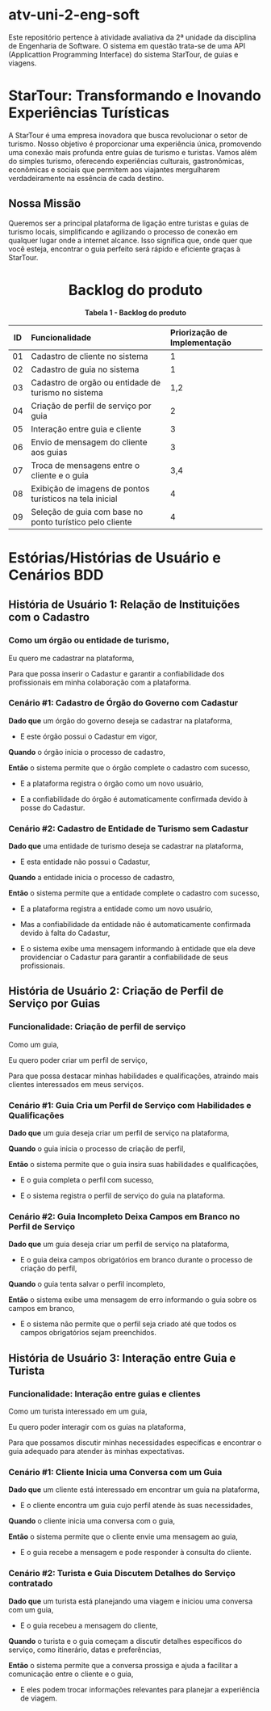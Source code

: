 # atv-uni-2-eng-soft
Este repositório pertence à atividade avaliativa da 2ª unidade da disciplina de Engenharia de Software.
O sistema em questão trata-se de uma API (Applicattion Programming Interface) do sistema StarTour, de guias e viagens.

# StarTour: Transformando e Inovando Experiências Turísticas

A StarTour é uma empresa inovadora que busca revolucionar o setor de turismo. Nosso objetivo é proporcionar uma experiência única, promovendo uma conexão mais profunda entre guias de turismo e turistas. Vamos além do simples turismo, oferecendo experiências culturais, gastronômicas, econômicas e sociais que permitem aos viajantes mergulharem verdadeiramente na essência de cada destino.

## Nossa Missão

Queremos ser a principal plataforma de ligação entre turistas e guias de turismo locais, simplificando e agilizando o processo de conexão em qualquer lugar onde a internet alcance. Isso significa que, onde quer que você esteja, encontrar o guia perfeito será rápido e eficiente graças à StarTour.

<h1 align="center">Backlog do produto</h1>
<div align="center"><strong>Tabela 1 - Backlog do produto</strong>
  
| ID | Funcionalidade | Priorização de Implementação |
|:--:|:---------------|:-----------------------------|
| 01 | Cadastro de cliente no sistema | 1 |
| 02 | Cadastro de guia no sistema | 1 |
| 03 | Cadastro de orgão ou entidade de turismo no sistema | 1,2 |
| 04 | Criação de perfil de serviço por guia | 2 |
| 05 | Interação entre guia e cliente | 3 |
| 06 | Envio de mensagem do cliente aos guias | 3 |
| 07 | Troca de mensagens entre o cliente e o guia | 3,4 |
| 08 | Exibição de imagens de pontos turísticos na tela inicial | 4 |
| 09 | Seleção de guia com base no ponto turístico pelo cliente | 4 |

</div>

# Estórias/Histórias de Usuário e Cenários BDD

##  História de Usuário 1: Relação de Instituições com o Cadastro

### Como um órgão ou entidade de turismo,

Eu quero me cadastrar na plataforma,

Para que possa inserir o Cadastur e garantir a confiabilidade dos profissionais em minha colaboração com a plataforma.

### Cenário #1: Cadastro de Órgão do Governo com Cadastur

**Dado que** um órgão do governo deseja se cadastrar na plataforma,

- E este órgão possui o Cadastur em vigor,

**Quando** o órgão inicia o processo de cadastro,

**Então** o sistema permite que o órgão complete o cadastro com sucesso,

- E a plataforma registra o órgão como um novo usuário,

- E a confiabilidade do órgão é automaticamente confirmada devido à posse do Cadastur.

### Cenário #2: Cadastro de Entidade de Turismo sem Cadastur

**Dado que** uma entidade de turismo deseja se cadastrar na plataforma,

- E esta entidade não possui o Cadastur,

**Quando** a entidade inicia o processo de cadastro,

**Então** o sistema permite que a entidade complete o cadastro com sucesso,

- E a plataforma registra a entidade como um novo usuário,

- Mas a confiabilidade da entidade não é automaticamente confirmada devido à falta do Cadastur,

- E o sistema exibe uma mensagem informando à entidade que ela deve providenciar o Cadastur para garantir a confiabilidade de seus profissionais.

## História de Usuário 2: Criação de Perfil de Serviço por Guias

### Funcionalidade: Criação de perfil de serviço

Como um guia,

Eu quero poder criar um perfil de serviço,

Para que possa destacar minhas habilidades e qualificações, atraindo mais clientes interessados em meus serviços.

### Cenário #1: Guia Cria um Perfil de Serviço com Habilidades e Qualificações

**Dado que** um guia deseja criar um perfil de serviço na plataforma,

**Quando** o guia inicia o processo de criação de perfil,

**Então** o sistema permite que o guia insira suas habilidades e qualificações,

- E o guia completa o perfil com sucesso,

- E o sistema registra o perfil de serviço do guia na plataforma.

### Cenário #2: Guia Incompleto Deixa Campos em Branco no Perfil de Serviço

**Dado que** um guia deseja criar um perfil de serviço na plataforma,

- E o guia deixa campos obrigatórios em branco durante o processo de criação do perfil,

**Quando** o guia tenta salvar o perfil incompleto,

**Então** o sistema exibe uma mensagem de erro informando o guia sobre os campos em branco,

- E o sistema não permite que o perfil seja criado até que todos os campos obrigatórios sejam preenchidos.

## História de Usuário 3: Interação entre Guia e Turista

### Funcionalidade: Interação entre guias e clientes

Como um turista interessado em um guia,

Eu quero poder interagir com os guias na plataforma,

Para que possamos discutir minhas necessidades específicas e encontrar o guia adequado para atender às minhas expectativas.

### Cenário #1: Cliente Inicia uma Conversa com um Guia

**Dado que** um cliente está interessado em encontrar um guia na plataforma,

- E o cliente encontra um guia cujo perfil atende às suas necessidades,

**Quando** o cliente inicia uma conversa com o guia,

**Então** o sistema permite que o cliente envie uma mensagem ao guia,

- E o guia recebe a mensagem e pode responder à consulta do cliente.

### Cenário #2: Turista e Guia Discutem Detalhes do Serviço contratado

**Dado que** um turista está planejando uma viagem e iniciou uma conversa com um guia,

- E o guia recebeu a mensagem do cliente,

**Quando** o turista e o guia começam a discutir detalhes específicos do serviço, como itinerário, datas e preferências,

**Então** o sistema permite que a conversa prossiga e ajuda a facilitar a comunicação entre o cliente e o guia,

- E eles podem trocar informações relevantes para planejar a experiência de viagem.
